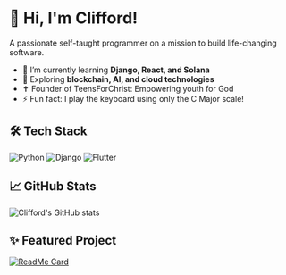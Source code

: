 # 👋 Hi, I'm Clifford!
A passionate self-taught programmer on a mission to build life-changing software.

- 🌱 I’m currently learning **Django, React, and Solana**
- 🧠 Exploring **blockchain, AI, and cloud technologies**
- ✝️ Founder of TeensForChrist: Empowering youth for God
- ⚡ Fun fact: I play the keyboard using only the C Major scale!

## 🛠️ Tech Stack
![Python](https://img.shields.io/badge/-Python-3776AB?style=flat&logo=python&logoColor=white)
![Django](https://img.shields.io/badge/-Django-092E20?style=flat&logo=django&logoColor=white)
![Flutter](https://img.shields.io/badge/-Flutter-02569B?style=flat&logo=flutter&logoColor=white)

## 📈 GitHub Stats
![Clifford's GitHub stats](https://github-readme-stats.vercel.app/api?username=CliffordWilsonK&show_icons=true&theme=radical)

## ✨ Featured Project
[![ReadMe Card](https://github-readme-stats.vercel.app/api/pin/?username=CliffordWilsonK&repo=ChurchManagementSystemProject)](https://github.com/CliffordWilsonK/ChurchManagementSystemProject)
